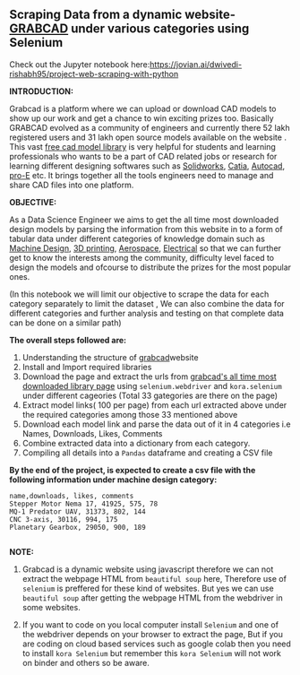 ## Scraping Data from a dynamic website-[GRABCAD](https://grabcad.com/library) under various categories using Selenium

Check out the Jupyter notebook here:https://jovian.ai/dwivedi-rishabh95/project-web-scraping-with-python

**INTRODUCTION:**

Grabcad is a platform where we can upload or download CAD models to show up our work and get a chance to win exciting prizes too. Basically GRABCAD evolved as a community of engineers and currently there 52 lakh registered users and 31 lakh open source models available on the website . This vast [free cad model library](https://grabcad.com/library) is very helpful for students and learning professionals who wants to be a part of CAD related jobs or research for learning different designing softwares such as [Solidworks](https://grabcad.com/library?page=1&time=all_time&sort=popular&softwares=solidworks),  [Catia](https://grabcad.com/library?page=1&time=all_time&sort=popular&softwares=catia),  [Autocad](https://grabcad.com/library?page=1&time=all_time&sort=popular&softwares=autocad),  [pro-E](https://grabcad.com/library?page=1&time=all_time&sort=popular&softwares=pro-slash-engineer-wildfire) etc. 
It brings together all the tools engineers need to manage and share CAD files into one platform.

**OBJECTIVE:**

As a Data Science Engineer we aims to get the all time most downloaded design models by parsing the information from this website in to a form of tabular data under different categories of knowledge domain such as [Machine Design](https://grabcad.com/library?page=1&time=all_time&sort=popular&categories=machine-design),  [3D printing](https://grabcad.com/library?page=1&time=all_time&sort=popular&categories=3d-printing),  [Aerospace](https://grabcad.com/library?page=1&time=all_time&sort=popular&categories=aerospace),  [Electrical](https://grabcad.com/library?page=1&time=all_time&sort=popular&categories=electrical)  so that we can further get to know the interests among the community, difficulty level faced to design the models and ofcourse to distribute the prizes for the most popular ones. 

(In this notebook we will limit our objective to scrape the data for each category separately to limit the dataset , We can also combine the data for different categories and further analysis and testing on that complete data can be done on a similar path)

**The overall steps followed are:**

1. Understanding the structure of [grabcad](https://grabcad.com/library)website
2. Install and Import required libraries
3. Download the page and extract the urls from [grabcad's all time most downloaded library page](https://grabcad.com/library?page=1&time=all_time&sort=most_downloaded) using <code>selenium.webdriver</code> and <code>kora.selenium</code>  under different cageories (Total 33 gategories are there on the page) 
4. Extract model links( 100 per page) from each url extracted above under the required categories among those 33 mentioned above 
5. Download each model link and parse the data out of it in 4 categories i.e  Names, Downloads, Likes, Comments 
6. Combine extracted data into a dictionary from each category.
7. Compiling all details into a <code>Pandas</code> dataframe and creating a CSV file

**By the end of the project, is expected to create a csv file with the following information under machine design category:**
```
name,downloads, likes, comments
Stepper Motor Nema 17, 41925, 575, 78
MQ-1 Predator UAV, 31373, 802, 144
CNC 3-axis, 30116, 994, 175
Planetary Gearbox, 29050, 900, 189


```
**NOTE:**

1. Grabcad is a dynamic website using javascript therefore we can not extract the webpage HTML from <code>beautiful soup</code> here, Therefore use of <code>selenium</code> is preffered for these kind of websites. But yes we can use <code>beautiful soup</code> after getting the webpage HTML from the webdriver in some websites. 

2. If you want to code on you local computer install <code>Selenium</code> and one of the webdriver depends on your browser to extract the page, But if you are coding on cloud based services such as google colab then you need to install <code>kora Selenium</code> but remember this <code>kora Selenium</code> will not work on binder and others so be aware.

